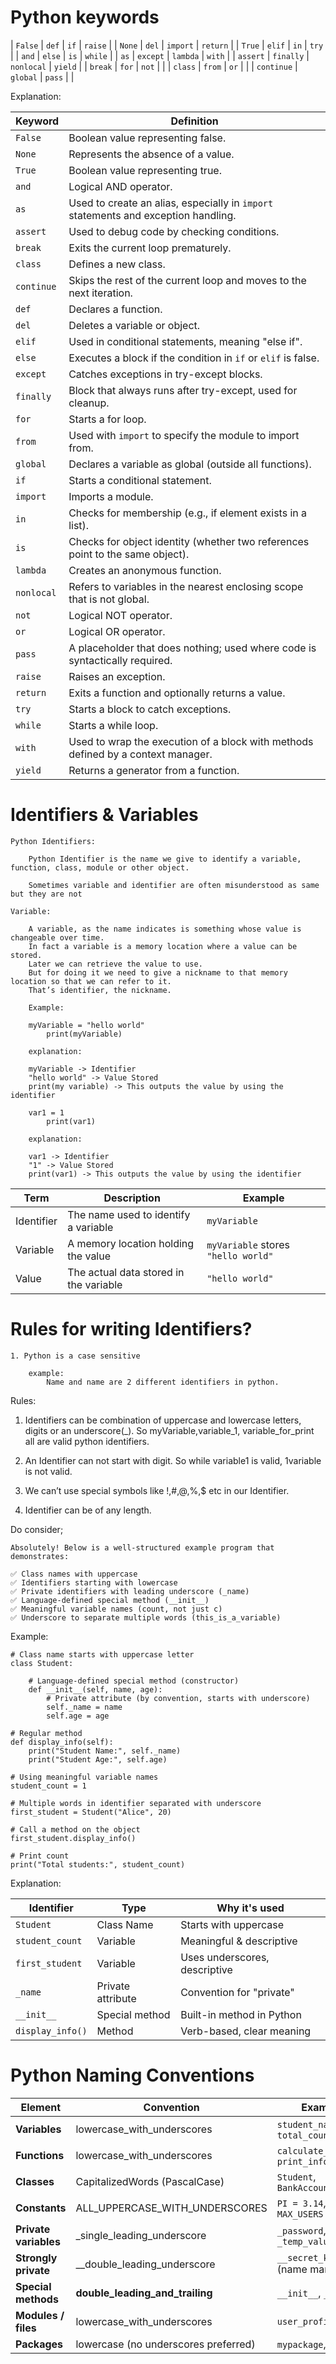 # Python keywords

| `False`      | `def`        | `if`         | `raise`      |
| `None`       | `del`        | `import`     | `return`     |
| `True`       | `elif`       | `in`         | `try`        |
| `and`        | `else`       | `is`         | `while`      |
| `as`         | `except`     | `lambda`     | `with`       |
| `assert`     | `finally`    | `nonlocal`   | `yield`      |
| `break`      | `for`        | `not`        |              |
| `class`      | `from`       | `or`         |              |
| `continue`   | `global`     | `pass`       |              |

Explanation:

| **Keyword** | **Definition**                                                                     |
| ----------- | ---------------------------------------------------------------------------------- |
| `False`     | Boolean value representing false.                                                  |
| `None`      | Represents the absence of a value.                                                 |
| `True`      | Boolean value representing true.                                                   |
| `and`       | Logical AND operator.                                                              |
| `as`        | Used to create an alias, especially in `import` statements and exception handling. |
| `assert`    | Used to debug code by checking conditions.                                         |
| `break`     | Exits the current loop prematurely.                                                |
| `class`     | Defines a new class.                                                               |
| `continue`  | Skips the rest of the current loop and moves to the next iteration.                |
| `def`       | Declares a function.                                                               |
| `del`       | Deletes a variable or object.                                                      |
| `elif`      | Used in conditional statements, meaning "else if".                                 |
| `else`      | Executes a block if the condition in `if` or `elif` is false.                      |
| `except`    | Catches exceptions in try-except blocks.                                           |
| `finally`   | Block that always runs after try-except, used for cleanup.                         |
| `for`       | Starts a for loop.                                                                 |
| `from`      | Used with `import` to specify the module to import from.                           |
| `global`    | Declares a variable as global (outside all functions).                             |
| `if`        | Starts a conditional statement.                                                    |
| `import`    | Imports a module.                                                                  |
| `in`        | Checks for membership (e.g., if element exists in a list).                         |
| `is`        | Checks for object identity (whether two references point to the same object).      |
| `lambda`    | Creates an anonymous function.                                                     |
| `nonlocal`  | Refers to variables in the nearest enclosing scope that is not global.             |
| `not`       | Logical NOT operator.                                                              |
| `or`        | Logical OR operator.                                                               |
| `pass`      | A placeholder that does nothing; used where code is syntactically required.        |
| `raise`     | Raises an exception.                                                               |
| `return`    | Exits a function and optionally returns a value.                                   |
| `try`       | Starts a block to catch exceptions.                                                |
| `while`     | Starts a while loop.                                                               |
| `with`      | Used to wrap the execution of a block with methods defined by a context manager.   |
| `yield`     | Returns a generator from a function.                                               |

# Identifiers & Variables

    Python Identifiers:

        Python Identifier is the name we give to identify a variable, function, class, module or other object.

        Sometimes variable and identifier are often misunderstood as same but they are not

    Variable:

        A variable, as the name indicates is something whose value is changeable over time. 
        In fact a variable is a memory location where a value can be stored. 
        Later we can retrieve the value to use. 
        But for doing it we need to give a nickname to that memory location so that we can refer to it. 
        That’s identifier, the nickname.

        Example:

        myVariable = "hello world"
            print(myVariable)

        explanation:

        myVariable -> Identifier
        "hello world" -> Value Stored
        print(my variable) -> This outputs the value by using the identifier

        var1 = 1
            print(var1)

        explanation:

        var1 -> Identifier
        "1" -> Value Stored
        print(var1) -> This outputs the value by using the identifier


| Term       | Description                            | Example                             |
| ---------- | -------------------------------------- | ----------------------------------- |
| Identifier | The name used to identify a variable   | `myVariable`                        |
| Variable   | A memory location holding the value    | `myVariable` stores `"hello world"` |
| Value      | The actual data stored in the variable | `"hello world"`                     |

# Rules for writing Identifiers?

    1. Python is a case sensitive
        
        example:
            Name and name are 2 different identifiers in python.

Rules:

1. Identifiers can be combination of uppercase and lowercase letters, digits or an underscore(_). 
    So myVariable,variable_1, variable_for_print all are valid python identifiers.

2. An Identifier can not start with digit. 
    So while variable1 is valid, 1variable is not valid.

3. We can’t use special symbols like !,#,@,%,$ etc in our Identifier.

4. Identifier can be of any length.

Do consider;

    Absolutely! Below is a well-structured example program that demonstrates:

    ✅ Class names with uppercase
    ✅ Identifiers starting with lowercase
    ✅ Private identifiers with leading underscore (_name)
    ✅ Language-defined special method (__init__)
    ✅ Meaningful variable names (count, not just c)
    ✅ Underscore to separate multiple words (this_is_a_variable)

Example: 

    # Class name starts with uppercase letter
    class Student:
        
        # Language-defined special method (constructor)
        def __init__(self, name, age):
            # Private attribute (by convention, starts with underscore)
            self._name = name
            self.age = age

    # Regular method
    def display_info(self):
        print("Student Name:", self._name)
        print("Student Age:", self.age)

    # Using meaningful variable names
    student_count = 1

    # Multiple words in identifier separated with underscore
    first_student = Student("Alice", 20)

    # Call a method on the object
    first_student.display_info()

    # Print count
    print("Total students:", student_count)

Explanation:

| Identifier       | Type              | Why it's used                 |
| ---------------- | ----------------- | ----------------------------- |
| `Student`        | Class Name        | Starts with uppercase         |
| `student_count`  | Variable          | Meaningful & descriptive      |
| `first_student`  | Variable          | Uses underscores, descriptive |
| `_name`          | Private attribute | Convention for "private"      |
| `__init__`       | Special method    | Built-in method in Python     |
| `display_info()` | Method            | Verb-based, clear meaning     |

# Python Naming Conventions

| **Element**           | **Convention**                       | **Example**                         |
| --------------------- | ------------------------------------ | ----------------------------------- |
| **Variables**         | lowercase\_with\_underscores         | `student_name`, `total_count`       |
| **Functions**         | lowercase\_with\_underscores         | `calculate_total()`, `print_info()` |
| **Classes**           | CapitalizedWords (PascalCase)        | `Student`, `BankAccount`            |
| **Constants**         | ALL\_UPPERCASE\_WITH\_UNDERSCORES    | `PI = 3.14`, `MAX_USERS = 100`      |
| **Private variables** | \_single\_leading\_underscore        | `_password`, `_temp_value`          |
| **Strongly private**  | \_\_double\_leading\_underscore      | `__secret_key` (name mangling)      |
| **Special methods**   | **double\_leading\_and\_trailing**   | `__init__`, `__str__`               |
| **Modules / files**   | lowercase\_with\_underscores         | `user_profile.py`                   |
| **Packages**          | lowercase (no underscores preferred) | `mypackage`, `utils`                |
